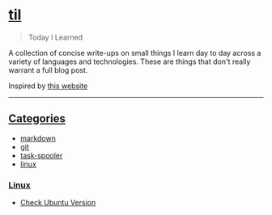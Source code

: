 # [til](https://github.com/cosplayeer/til/tree/main#til)
> Today I Learned

A collection of concise write-ups on small things I learn day to day across a variety of languages and technologies. These are things that don't really warrant a full blog post.  

Inspired by <u>[this website](https://github.com/jbranchaud/til)</u>


----
## [Categories](https://github.com/cosplayeer/til/tree/main#categories)

- <u>[markdown](https://github.com/cosplayeer/til#markdown)</u>
- <u>[git]()</u>
- <u>[task-spooler]()</u>
- <u>[linux](https://github.com/cosplayeer/til#markdown)</u>

### [Linux](https://github.com/cosplayeer/til/tree/main#linux)
- <u>[Check Ubuntu Version](https://github.com/cosplayeer/til/main/linux/check-ubuntu-version.md)